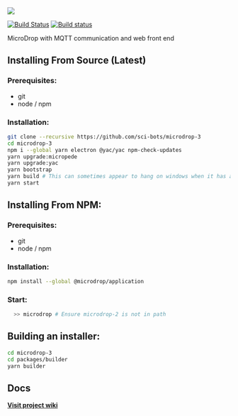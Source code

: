 <img src="https://raw.githubusercontent.com/sci-bots/microdrop-3/master/docs/MicroDrop.PNG" />

[![Build Status](https://travis-ci.org/sci-bots/microdrop-3.svg?branch=master)](https://travis-ci.org/sci-bots/microdrop-3)
[![Build status](https://ci.appveyor.com/api/projects/status/am9mpa48m038s7ec?svg=true)](https://ci.appveyor.com/project/SciBots/microdrop-3)


MicroDrop with MQTT communication and web front end

## Installing From Source (Latest)

### Prerequisites:
- git 
- node / npm

### Installation:
```sh
git clone --recursive https://github.com/sci-bots/microdrop-3
cd microdrop-3
npm i --global yarn electron @yac/yac npm-check-updates
yarn upgrade:micropede
yarn upgrade:yac
yarn bootstrap
yarn build # This can sometimes appear to hang on windows when it has actually complected. Press <Enter> and/or Ctrl+C if it appears to have stalled for over 30s or so
yarn start
```

## Installing From NPM:

### Prerequisites:
- git 
- node / npm

### Installation:
```sh
npm install --global @microdrop/application
```

### Start:
```sh
  >> microdrop # Ensure microdrop-2 is not in path
```

## Building an installer:

```sh
cd microdrop-3
cd packages/builder
yarn builder
```

## Docs

**[Visit project wiki](https://github.com/sci-bots/microdrop-3/wiki)**
